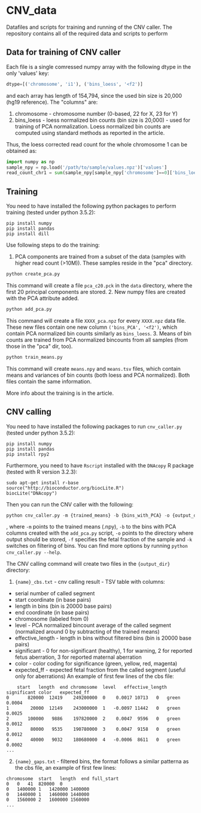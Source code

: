 # CNV_data

Datafiles and scripts for training and running of the CNV caller. The repository contains all of the required data and scripts to perform 

## Data for training of CNV caller

Each file is a single comressed numpy array with the following dtype in the only 'values' key:
```python 
dtype=[('chromosome', 'i1'), ('bins_loess', '<f2')] 
```
and each array has length of 154,794, since the used bin size is 20,000 (hg19 reference). The "columns" are:
1. chromosome - chromosome number (0-based, 22 for X, 23 for Y)
2. bins_loess - loess normalized bin counts (bin size is 20,000) - used for training of PCA normalization. Loess normalized bin counts are computed using standard methods as reported in the article. 

Thus, the loess corrected read count for the whole chromosome 1 can be obtained as:
```python
import numpy as np
sample_npy = np.load('/path/to/sample/values.npz')['values']
read_count_chr1 = sum(sample_npy[sample_npy['chromosome']==0]['bins_loess'])
```

## Training

You need to have installed the following python packages to perform training (tested under python 3.5.2):
```
pip install numpy
pip install pandas
pip install dill
```

Use following steps to do the training:
1. PCA components are trained from a subset of the data (samples with higher read count (>10M)). These samples reside in the "pca" directory.
```python 
python create_pca.py
```
This command will create a file `pca_c20.pck` in the `data` directory, where the first 20 principal components are stored. 
2. New numpy files are created with the PCA attribute added.
```python 
python add_pca.py
```
This command will create a file `XXXX_pca.npz` for every `XXXX.npz` data file. These new files contain one new column `('bins_PCA', '<f2')`, which contain PCA normalized bin counts similarly as `bins_loess`.
3. Means of bin counts are trained from PCA normalized bincounts from all samples (from those in the "pca" dir, too). 
```python 
python train_means.py
```
This command will create `means.npy` and `means.tsv` files, which contain means and variances of bin counts (both loess and PCA normalized). Both files contain the same information. 

More info about the training is in the article. 

## CNV calling

You need to have installed the following packages to run `cnv_caller.py` (tested under python 3.5.2):
```
pip install numpy
pip install pandas
pip install rpy2
```

Furthermore, you need to have `Rscript` installed with the `DNAcopy` R package (tested with R version 3.2.3):
```
sudo apt-get install r-base
source("http://bioconductor.org/biocLite.R")
biocLite("DNAcopy")
```

Then you can run the CNV caller with the following:
```python 
python cnv_caller.py -m {trained_means} -b {bins_with_PCA} -o {output_dir} -k -f {fetal_fraction}
```
, where `-m` points to the trained means (.npy), `-b` to the bins with PCA columns created with the `add_pca.py` script, `-o` points to the directory where output should be stored, `-f` specifies the fetal fraction of the sample and `-k` switches on filtering of bins. You can find more options by running `python cnv_caller.py --help`.

The CNV calling command will create two files in the `{output_dir}` directory:
1. `{name}_cbs.txt` - cnv calling result - TSV table with columns: 
 - serial number of called segment
 - start coordinate (in base pairs)
 - length in bins (bin is 20000 base pairs)
 - end coordinate (in base pairs)
 - chromosome (labeled from 0)
 - level - PCA normalized bincount average of the called segment (normalized around 0 by subtracting of the trained means)
 - effective_length - length in bins without filtered bins (bin is 20000 base pairs)
 - significant - 0 for non-significant (healthy), 1 for warning, 2 for reported fetus aberration, 3 for reported maternal aberration
 - color - color coding for significance (green, yellow, red, magenta)
 - expected_ff - expected fetal fraction from the called segment (useful only for aberrations)
An example of first few lines of the cbs file:
```
	start	length	end	chromosome	level	effective_length	significant	color	expected_ff
0	    820000	12419	 249200000	0	 0.0017	10713	0	green	 0.0004
1	     20000	12149	 243000000	1	-0.0097	11442	0	green	 0.0025
2	    100000	 9886	 197820000	2	 0.0047	 9596	0	green	 0.0012
3	     80000	 9535	 190780000	3	 0.0047	 9158	0	green	 0.0012
4	     40000	 9032	 180680000	4	-0.0006	 8611	0	green	 0.0002
...
```
2. `{name}_gaps.txt` - filtered bins, the format follows a similar patterna as the cbs file, an example of first few lines:
```
chromosome	start	length	end	full_start
0	0	41	820000	0
0	1400000	1	1420000	1400000
0	1440000	1	1460000	1440000
0	1560000	2	1600000	1560000
...
```
